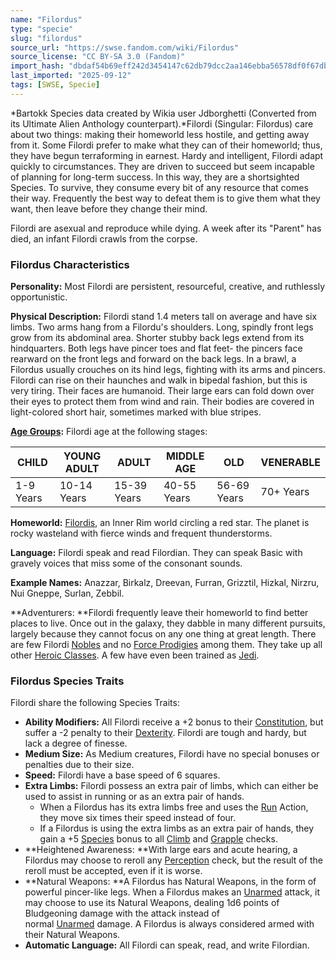 ```yaml
---
name: "Filordus"
type: "specie"
slug: "filordus"
source_url: "https://swse.fandom.com/wiki/Filordus"
source_license: "CC BY-SA 3.0 (Fandom)"
import_hash: "dbdaf54b69eff242d3454147c62db79dcc2aa146ebba56578df0f67dbbdef4f0"
last_imported: "2025-09-12"
tags: [SWSE, Specie]
---
```

*Bartokk Species data created by Wikia user Jdborghetti (Converted from its Ultimate Alien Anthology counterpart).*Filordi (Singular: Filordus) care about two things: making their homeworld less hostile, and getting away from it. Some Filordi prefer to make what they can of their homeworld; thus, they have begun terraforming in earnest.
Hardy and intelligent, Filordi adapt quickly to circumstances. They are driven to succeed but seem incapable of planning for long-term success. In this way, they are a shortsighted Species. To survive, they consume every bit of any resource that comes their way. Frequently the best way to defeat them is to give them what they want, then leave before they change their mind.

Filordi are asexual and reproduce while dying. A week after its "Parent" has died, an infant Filordi crawls from the corpse.

### Filordus Characteristics
**Personality:** Most Filordi are persistent, resourceful, creative, and ruthlessly opportunistic.

**Physical Description:** Filordi stand 1.4 meters tall on average and have six limbs. Two arms hang from a Filordu's shoulders. Long, spindly front legs grow from its abdominal area. Shorter stubby back legs extend from its hindquarters. Both legs have pincer toes and flat feet- the pincers face rearward on the front legs and forward on the back legs. In a brawl, a Filordus usually crouches on its hind legs, fighting with its arms and pincers. Filordi can rise on their haunches and walk in bipedal fashion, but this is very tiring. Their faces are humanoid. Their large ears can fold down over their eyes to protect them from wind and rain. Their bodies are covered in light-colored short hair, sometimes marked with blue stripes.

**[Age Groups](https://swse.fandom.com/wiki/Age_Groups):** Filordi age at the following stages:

| CHILD | YOUNG ADULT | ADULT | MIDDLE AGE | OLD | VENERABLE |
| --- | --- | --- | --- | --- | --- |
| 1-9 Years | 10-14 Years | 15-39 Years | 40-55 Years | 56-69 Years | 70+ Years |

**Homeworld:** [Filordis](https://swse.fandom.com/wiki/Filordis), an Inner Rim world circling a red star. The planet is rocky wasteland with fierce winds and frequent thunderstorms.

**Language:** Filordi speak and read Filordian. They can speak Basic with gravely voices that miss some of the consonant sounds.

**Example Names:** Anazzar, Birkalz, Dreevan, Furran, Grizztil, Hizkal, Nirzru, Nui Gneppe, Surlan, Zebbil.

**Adventurers: **Filordi frequently leave their homeworld to find better places to live. Once out in the galaxy, they dabble in many different pursuits, largely because they cannot focus on any one thing at great length. There are few Filordi [Nobles](https://swse.fandom.com/wiki/Nobles) and no [Force Prodigies](https://swse.fandom.com/wiki/Force_Prodigies) among them. They take up all other [Heroic Classes](https://swse.fandom.com/wiki/Heroic_Classes). A few have even been trained as [Jedi](https://swse.fandom.com/wiki/Jedi).
### Filordus Species Traits
Filordi share the following Species Traits:
- **Ability Modifiers:** All Filordi receive a +2 bonus to their [Constitution](https://swse.fandom.com/wiki/Constitution), but suffer a -2 penalty to their [Dexterity](https://swse.fandom.com/wiki/Dexterity). Filordi are tough and hardy, but lack a degree of finesse.
- **Medium Size:** As Medium creatures, Filordi have no special bonuses or penalties due to their size.
- **Speed:** Filordi have a base speed of 6 squares.
- **Extra Limbs:** Filordi possess an extra pair of limbs, which can either be used to assist in running or as an extra pair of hands.
    - When a Filordus has its extra limbs free and uses the [Run](https://swse.fandom.com/wiki/Run) Action, they move six times their speed instead of four.
    - If a Filordus is using the extra limbs as an extra pair of hands, they gain a +5 [Species](https://swse.fandom.com/wiki/Species) bonus to all [Climb](https://swse.fandom.com/wiki/Climb) and [Grapple](https://swse.fandom.com/wiki/Grapple) checks.
- **Heightened Awareness: **With large ears and acute hearing, a Filordus may choose to reroll any [Perception](https://swse.fandom.com/wiki/Perception) check, but the result of the reroll must be accepted, even if it is worse.
- **Natural Weapons: **A Filordus has Natural Weapons, in the form of powerful pincer-like legs. When a Filordus makes an [Unarmed](https://swse.fandom.com/wiki/Unarmed) attack, it may choose to use its Natural Weapons, dealing 1d6 points of Bludgeoning damage with the attack instead of normal [Unarmed](https://swse.fandom.com/wiki/Unarmed) damage. A Filordus is always considered armed with their Natural Weapons.
- **Automatic Language:** All Filordi can speak, read, and write Filordian.